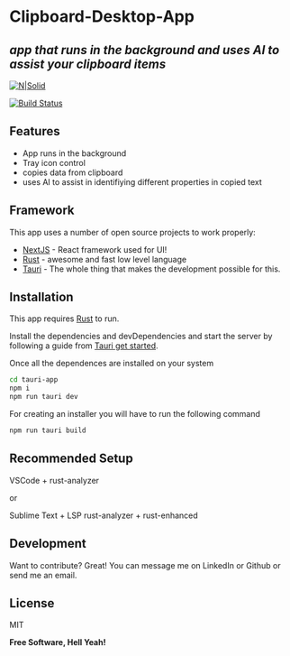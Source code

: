# Clipboard-Desktop-App
## _app that runs in the background and uses AI to assist your clipboard items_

[![N|Solid](https://media-exp1.licdn.com/dms/image/C4D0BAQE2ul1IA2YYag/company-logo_200_200/0/1566504234609?e=1677110400&v=beta&t=-rI9MKdKZ2ro58D3OpkfNAl7iy7nQ4-Bio87FxMgBUE)](https://www.linkedin.com/company/geeky-bugs?originalSubdomain=pk)

[![Build Status](https://travis-ci.org/joemccann/dillinger.svg?branch=master)](https://travis-ci.org/joemccann/dillinger)



## Features

- App runs in the background
- Tray icon control
- copies data from clipboard
- uses AI to assist in identifiying different properties in copied text

## Framework

This app uses a number of open source projects to work properly:

- [NextJS](https://nextjs.org/) - React framework used for UI!
- [Rust](https://www.rust-lang.org/) - awesome and fast low level language
- [Tauri](https://tauri.app/) - The whole thing that makes the development possible for this.


## Installation

This app requires [Rust](https://www.rust-lang.org/tools/install) to run.

Install the dependencies and devDependencies and start the server by following a guide from [Tauri get started](https://tauri.app/v1/guides/getting-started/prerequisites).

Once all the dependences are installed on your system

```sh
cd tauri-app
npm i
npm run tauri dev
```

For creating an installer you will have to run the following command

```sh
npm run tauri build
```

## Recommended Setup

VSCode + rust-analyzer

or

Sublime Text + LSP rust-analyzer + rust-enhanced

## Development

Want to contribute? Great!
You can message me on LinkedIn or Github or send me an email.


## License

MIT

**Free Software, Hell Yeah!**

[//]: # (These are reference links used in the body of this note and get stripped out when the markdown processor does its job. There is no need to format nicely because it shouldn't be seen. Thanks SO - http://stackoverflow.com/questions/4823468/store-comments-in-markdown-syntax)

   [dill]: <https://github.com/joemccann/dillinger>
   [git-repo-url]: <https://github.com/joemccann/dillinger.git>
   [john gruber]: <http://daringfireball.net>
   [df1]: <http://daringfireball.net/projects/markdown/>
   [markdown-it]: <https://github.com/markdown-it/markdown-it>
   [Ace Editor]: <http://ace.ajax.org>
   [node.js]: <http://nodejs.org>
   [Twitter Bootstrap]: <http://twitter.github.com/bootstrap/>
   [jQuery]: <http://jquery.com>
   [@tjholowaychuk]: <http://twitter.com/tjholowaychuk>
   [express]: <http://expressjs.com>
   [AngularJS]: <http://angularjs.org>
   [Gulp]: <http://gulpjs.com>

   [PlDb]: <https://github.com/joemccann/dillinger/tree/master/plugins/dropbox/README.md>
   [PlGh]: <https://github.com/joemccann/dillinger/tree/master/plugins/github/README.md>
   [PlGd]: <https://github.com/joemccann/dillinger/tree/master/plugins/googledrive/README.md>
   [PlOd]: <https://github.com/joemccann/dillinger/tree/master/plugins/onedrive/README.md>
   [PlMe]: <https://github.com/joemccann/dillinger/tree/master/plugins/medium/README.md>
   [PlGa]: <https://github.com/RahulHP/dillinger/blob/master/plugins/googleanalytics/README.md>
